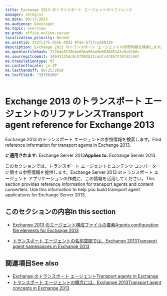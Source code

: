 ```yaml
---
title: Exchange 2013 のトランスポート エージェントのリファレンス
manager: sethgros
ms.date: 09/17/2015
ms.audience: Developer
ms.topic: overview
ms.prod: office-online-server
localization_priority: Normal
ms.assetid: 342fc275-5b16-49d1-8fde-bf17ce289339
description: Exchange 2013 のトランスポート エージェントの参照情報を検索します。
ms.openlocfilehash: 71384e8f20bbe696a90aa9b003805143c0c62ddc
ms.sourcegitcommit: 34041125dc8c5f993b21cebfc4f8b72f0fd2cb6f
ms.translationtype: MT
ms.contentlocale: ja-JP
ms.lasthandoff: 06/25/2018
ms.locfileid: "19759260"
---
```

# <a name="transport-agent-reference-for-exchange-2013"></a><span data-ttu-id="a0c3b-103">Exchange 2013 のトランスポート エージェントのリファレンス</span><span class="sxs-lookup"><span data-stu-id="a0c3b-103">Transport agent reference for Exchange 2013</span></span>

<span data-ttu-id="a0c3b-104">Exchange 2013 のトランスポート エージェントの参照情報を検索します。</span><span class="sxs-lookup"><span data-stu-id="a0c3b-104">Find reference information for transport agents in Exchange 2013.</span></span>
  
<span data-ttu-id="a0c3b-105">**に適用されます:** Exchange Server 2013</span><span class="sxs-lookup"><span data-stu-id="a0c3b-105">**Applies to:** Exchange Server 2013</span></span> 
  
<span data-ttu-id="a0c3b-p101">このセクションでは、トランスポート エージェントとコンテンツ コンバーターに関する参照情報を提供します。Exchange Server 2013 のトランスポート エージェント アプリケーションの作成に、この情報を活用してください。</span><span class="sxs-lookup"><span data-stu-id="a0c3b-p101">This section provides reference information for transport agents and content converters. Use this information to help you build transport agent applications for Exchange Server 2013.</span></span>
  
## <a name="in-this-section"></a><span data-ttu-id="a0c3b-108">このセクションの内容</span><span class="sxs-lookup"><span data-stu-id="a0c3b-108">In this section</span></span>

- [<span data-ttu-id="a0c3b-109">Exchange 2013 のエージェント構成ファイルの要素</span><span class="sxs-lookup"><span data-stu-id="a0c3b-109">Agents configuration file elements for Exchange 2013</span></span>](agents-configuration-file-elements-for-exchange-2013.md)
    
- [<span data-ttu-id="a0c3b-110">トランスポート エージェントの名前空間では、Exchange 2013</span><span class="sxs-lookup"><span data-stu-id="a0c3b-110">Transport agent namespaces in Exchange 2013</span></span>](transport-agent-namespaces-in-exchange-2013.md)
    
## <a name="see-also"></a><span data-ttu-id="a0c3b-111">関連項目</span><span class="sxs-lookup"><span data-stu-id="a0c3b-111">See also</span></span>

- [<span data-ttu-id="a0c3b-112">Exchange のトランスポート エージェント</span><span class="sxs-lookup"><span data-stu-id="a0c3b-112">Transport agents in Exchange</span></span>](transport-agents-in-exchange-2013.md)
- [<span data-ttu-id="a0c3b-113">トランスポート エージェントの概念には、Exchange 2013</span><span class="sxs-lookup"><span data-stu-id="a0c3b-113">Transport agent concepts in Exchange 2013</span></span>](transport-agent-concepts-in-exchange-2013.md)

